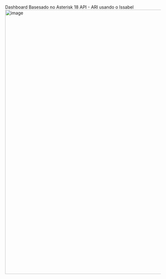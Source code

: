 Dashboard Basesado no Asterisk 18 API - ARI usando o Issabel
<img width="1906" height="858" alt="image" src="https://github.com/user-attachments/assets/f8a0f4c5-4972-4d2b-965d-0717be3932d7" />
